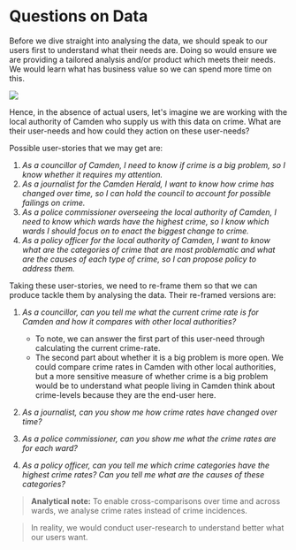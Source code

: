 # Questions on Data

Before we dive straight into analysing the data, we should speak to our users first to understand what their needs are. Doing so would ensure we are providing a tailored analysis and/or product which meets their needs. We would learn what has business value so we can spend more time on this.

![](images/ur_haiyaa.gif)

Hence, in the absence of actual users, let's imagine we are working with the local authority of Camden who supply us with this data on crime. What are their user-needs and how could they action on these user-needs?

Possible user-stories that we may get are:

1. *As a councillor of Camden, I need to know if crime is a big problem, so I know whether it requires my attention.*
1. *As a journalist for the Camden Herald, I want to know how crime has changed over time, so I can hold the council to account for possible failings on crime.*
1. *As a police commissioner overseeing the local authority of Camden, I need to know which wards have the highest crime, so I know which wards I should focus on to enact the biggest change to crime.*
1. *As a policy officer for the local authority of Camden, I want to know what are the categories of crime that are most problematic and what are the causes of each type of crime, so I can propose policy to address them.*

Taking these user-stories, we need to re-frame them so that we can produce tackle them by analysing the data. Their re-framed versions are:

1. *As a councillor, can you tell me what the current crime rate is for Camden and how it compares with other local authorities?*
    + To note, we can answer the first part of this user-need through calculating the current crime-rate.
   + The second part about whether it is a big problem is more open. We could compare crime rates in Camden with other local authorities, but a more sensitive measure of whether crime is a big problem would be to understand what people living in Camden think about crime-levels because they are the end-user here.

1. *As a journalist, can you show me how crime rates have changed over time?*

1. *As a police commissioner, can you show me what the crime rates are for each ward?*

1. *As a policy officer, can you tell me which crime categories have the highest crime rates? Can you tell me what are the causes of these categories?*

> **Analytical note:** To enable cross-comparisons over time and across wards, we analyse crime rates instead of crime incidences.

> In reality, we would conduct user-research to understand better what our users want.
